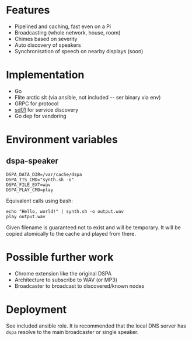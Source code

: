 # Features

* Pipelined and caching, fast even on a Pi
* Broadcasting (whole network, house, room)
* Chimes based on severity
* Auto discovery of speakers
* Synchronisation of speech on nearby displays (soon)


# Implementation
* Go
* Flite arctic slt (via ansible, not included -- ser binary via env)
* GRPC for protocol
* [sd01](https://github.com/naggie/sd01) for service discovery
* Go dep for vendoring

# Environment variables

## dspa-speaker
```
DSPA_DATA_DIR=/var/cache/dspa
DSPA_TTS_CMD="synth.sh -o"
DSPA_FILE_EXT=wav
DSPA_PLAY_CMD=play
```

Equivalent calls using bash:

```
echo "Hello, world!" | synth.sh -o output.wav
play output.wav

```
Given filename is guaranteed not to exist and will be temporary. It will be
copied atomically to the cache and played from there.


# Possible further work

* Chrome extension like the original DSPA
* Architecture to subscribe to WAV (or MP3)
* Broadcaster to broadcast to discovered/known nodes

# Deployment

See included ansible role. It is recommended that the local DNS server has
`dspa` resolve to the main broadcaster or single speaker.


